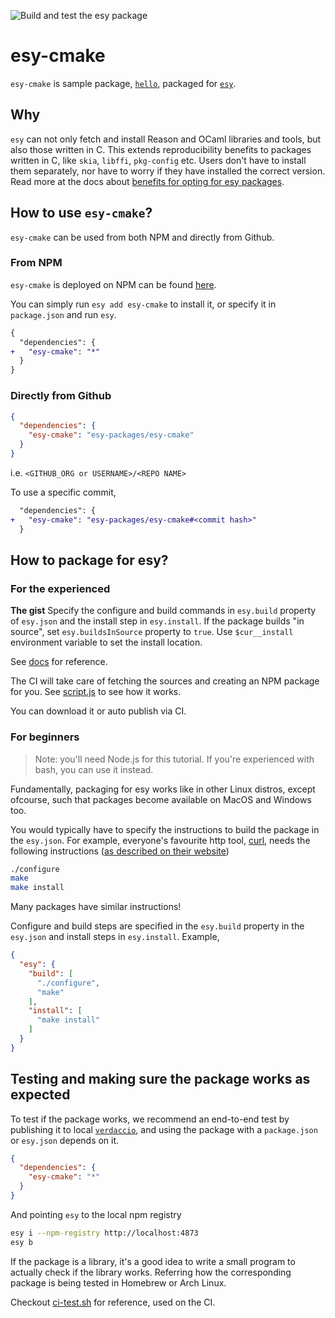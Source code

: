 ![Build and test the esy
package](https://github.com/ManasJayanth/esy-packages-template/workflows/Build%20and%20test%20the%20esy%20package/badge.svg)

# esy-cmake

`esy-cmake` is sample package, [`hello`](https://github.com/esy/test-hello-c), packaged for [`esy`](https://esy.sh/).

## Why
`esy` can not only fetch and install Reason and OCaml libraries and tools,
but also those written in C. This extends reproducibility benefits to
packages written in C, like `skia`, `libffi`, `pkg-config`
etc. Users don't have to install them separately, nor have to worry if
they have installed the correct version. Read more at the docs about
[benefits for opting for esy packages](https://esy.sh#TODO).

## How to use `esy-cmake`?

`esy-cmake` can be used from both NPM and directly from Github.

### From NPM 

`esy-cmake` is deployed on NPM can be found
[here](https://www.npmjs.com/package/TODO).

You can simply run `esy add esy-cmake` to install it, or specify it in
`package.json` and run `esy`.

```diff
{
  "dependencies": {
+   "esy-cmake": "*"
  }
}
```

### Directly from Github

```json
{
  "dependencies": {
    "esy-cmake": "esy-packages/esy-cmake"
  }
}
```

i.e. `<GITHUB_ORG or USERNAME>/<REPO NAME>`

To use a specific commit,

```diff
  "dependencies": {
+   "esy-cmake": "esy-packages/esy-cmake#<commit hash>"
  }
```

## How to package for esy?

### For the experienced

**The gist**
Specify the configure and build commands in `esy.build` property of
`esy.json` and the install step in `esy.install`. If the package
builds "in source", set `esy.buildsInSource` property to `true`. Use
`$cur__install` environment variable to set the install location.

See [docs](TODO) for reference.

The CI will take care of fetching the sources and creating an NPM
package for you. See [script.js](TODO) to see how it works.

You can download it or auto publish via CI.

### For beginners

> Note: you'll need Node.js for this tutorial. If you're experienced
> with bash, you can use it instead.

Fundamentally, packaging for esy works like in other Linux distros,
except ofcourse, such that packages become available on MacOS and
Windows too.

You would typically have to specify the instructions to build the
package in the `esy.json`. For example, everyone's favourite http
tool, [curl](https://curl.se/), needs the following instructions ([as
described on their website](https://curl.se/docs/install.html))

```sh
./configure
make
make install
```

Many packages have similar instructions!

Configure and build steps are specified in the `esy.build` property in
the `esy.json` and install steps in `esy.install`. Example,

```json
{
  "esy": {
    "build": [
	  "./configure",
	  "make"
	],
	"install": [
	  "make install"
	]
  }
}
```


## Testing and making sure the package works as expected 

To test if the package works, we recommend an end-to-end test by
publishing it to local
[`verdaccio`](https://github.com/verdaccio/verdaccio), and using the
package with a `package.json` or `esy.json` depends on it.

```json
{
  "dependencies": {
    "esy-cmake": "*"
  }
}
```

And pointing `esy` to the local npm registry

```sh
esy i --npm-registry http://localhost:4873
esy b
```

If the package is a library, it's a good idea to write a small program
to actually check if the library works. Referring how the
corresponding package is being tested in Homebrew or Arch Linux.

Checkout [ci-test.sh](./ci-test.sh) for reference, used on the CI.
